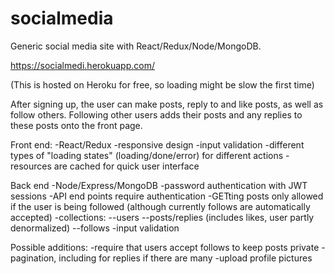 # socialmedia
Generic social media site with React/Redux/Node/MongoDB.

https://socialmedi.herokuapp.com/

(This is hosted on Heroku for free, so loading might be slow the first time)

After signing up, the user can make posts, reply to and like posts, as well as follow others. Following other users adds their posts and any replies to these posts onto the front page.

Front end:
-React/Redux
-responsive design
-input validation
-different types of "loading states" (loading/done/error) for different actions
-resources are cached for quick user interface

Back end
-Node/Express/MongoDB
-password authentication with JWT sessions
-API end points require authentication
-GETting posts only allowed if the user is being followed (although currently follows are automatically accepted)
-collections:
--users
--posts/replies (includes likes, user partly denormalized)
--follows
-input validation

Possible additions:
-require that users accept follows to keep posts private
-pagination, including for replies if there are many
-upload profile pictures

